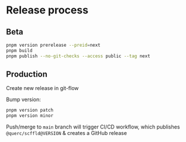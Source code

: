 # Release process

## Beta

```sh
pnpm version prerelease --preid=next
pnpm build
pnpm publish --no-git-checks --access public --tag next
```

## Production

Create new release in git-flow

Bump version:

```sh
pnpm version patch
pnpm version minor
```

Push/merge to `main` branch will trigger CI/CD workflow, which publishes `@querc/scffld@VERSION` & creates a GitHub release
